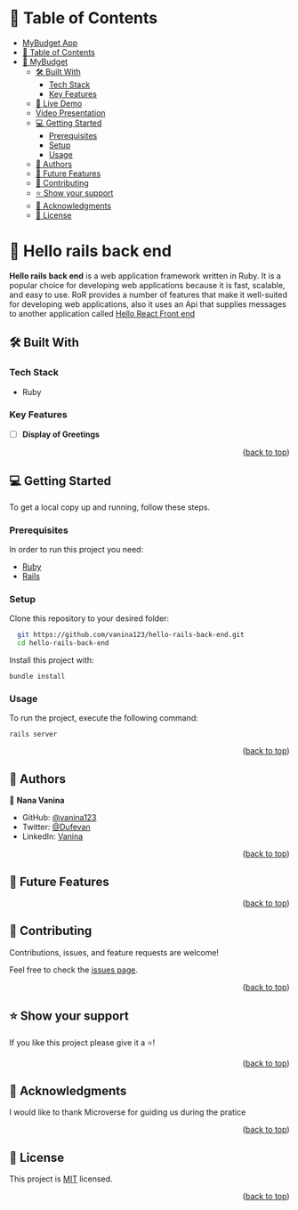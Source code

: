 <a name="readme-top"></a>

<!-- TABLE OF CONTENTS -->

# 📗 Table of Contents

- [MyBudget App](#mybudget-app)
- [📗 Table of Contents](#-table-of-contents)
- [📖 MyBudget ](#-mybudget-)
  - [🛠 Built With ](#-built-with-)
    - [Tech Stack ](#tech-stack-)
    - [Key Features ](#key-features-)
  - [🚀 Live Demo ](#-live-demo-)
  - [Video Presentation ](#video-presentation-)
  - [💻 Getting Started ](#-getting-started-)
    - [Prerequisites](#prerequisites)
    - [Setup](#setup)
    - [Usage](#usage)
  - [👥 Authors ](#-authors-)
  - [🔭 Future Features ](#-future-features-)
  - [🤝 Contributing ](#-contributing-)
  - [⭐️ Show your support ](#️-show-your-support-)
  - [🙏 Acknowledgments ](#-acknowledgments-)
  - [📝 License ](#-license-)

<!-- PROJECT DESCRIPTION -->

# 📖 Hello rails back end <a name="about-project"></a>

**Hello rails back end** is a web application framework written in Ruby. It is a popular choice for developing web applications because it is fast, scalable, and easy to use. RoR provides a number of features that make it well-suited for developing web applications, also it uses an Api that supplies messages to another application called [Hello React Front end](https://github.com/vanina123/hello-react-front-end/pull/1)

## 🛠 Built With <a name="built-with"></a>

### Tech Stack <a name="tech-stack"></a>

- Ruby

<!-- Features -->

### Key Features <a name="key-features"></a>

- [ ] **Display of Greetings**

<p align="right">(<a href="#readme-top">back to top</a>)</p>


<!-- GETTING STARTED -->

## 💻 Getting Started <a name="getting-started"></a>

To get a local copy up and running, follow these steps.

### Prerequisites

In order to run this project you need:

- [Ruby](https://www.ruby-lang.org/en/)
- [Rails](https://rubyonrails.org/)

### Setup

Clone this repository to your desired folder:

```sh
  git https://github.com/vanina123/hello-rails-back-end.git
  cd hello-rails-back-end
```

<!-- ### Install -->

Install this project with:

```
bundle install
```

### Usage

To run the project, execute the following command:

```
rails server
```

<p align="right">(<a href="#readme-top">back to top</a>)</p>

<!-- AUTHORS -->

## 👥 Authors <a name="authors"></a>

👤 **Nana Vanina**
- GitHub: [@vanina123](https://github.com/vanina123)
- Twitter: [@Dufevan](https://twitter.com/DufeVanina)
- LinkedIn: [Vanina](https://www.linkedin.com/in/larissa-vanina/)

<p align="right">(<a href="#readme-top">back to top</a>)</p>

<!-- FUTURE FEATURES -->

## 🔭 Future Features <a name="future-features"></a>


<p align="right">(<a href="#readme-top">back to top</a>)</p>

<!-- CONTRIBUTING -->

## 🤝 Contributing <a name="contributing"></a>

Contributions, issues, and feature requests are welcome!

Feel free to check the [issues page](../../issues/).

<p align="right">(<a href="#readme-top">back to top</a>)</p>

<!-- SUPPORT -->

## ⭐️ Show your support <a name="support"></a>

If you like this project please give it a ⭐️!

<p align="right">(<a href="#readme-top">back to top</a>)</p>

<!-- ACKNOWLEDGEMENTS -->

## 🙏 Acknowledgments <a name="acknowledgements"></a>

I would like to thank Microverse for guiding us during the pratice

<p align="right">(<a href="#readme-top">back to top</a>)</p>

<!-- LICENSE -->

## 📝 License <a name="license"></a>

This project is [MIT](./LICENSE) licensed.

<p align="right">(<a href="#readme-top">back to top</a>)</p>

